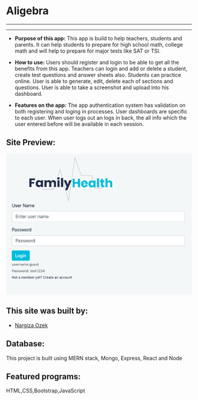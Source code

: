 # Aligebra
---
___

 * __Purpose of this app:__ This app is build to help teachers, students and parents. It can help students to prepare for high school math, college math and will help to prepare for major tests like SAT or TSI.
 
 * __How to use:__ Users should register and login to be able to get all the benefits from this app. Teachers can login and add or delete a student, create test questions and answer sheets also. Students can practice online. User is able to generate, edit, delete each of sections and questions. User is able to take a screenshot and upload into his dashboard. 
 
* __Features on the app:__ The app authentication system has validation on both registering and loging in processes. User dashboards are specific to each user. When user logs out an logs in back, the all info which the user entered before will be available in each session.

## Site Preview:

![aligebra](https://raw.githubusercontent.com/nargiza-web/portfoliom/master/dist/img/familyHealth.png)

## This site was built by:
* [Nargiza Ozek](https://naku.dev)

## Database:
This project is built using MERN stack, Mongo, Express, React and Node

## Featured programs:
HTML,CSS,Bootstrap,JavaScript


